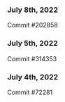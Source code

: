 ### July 8th, 2022

Commit #202858

### July 5th, 2022

Commit #314353


### July 4th, 2022

Commit #72281
